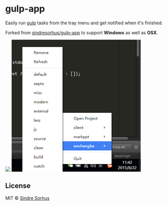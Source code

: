 # gulp-app

Easily run [gulp](https://github.com/gulpjs/gulp) tasks from the tray menu and get notified when it's finished.

Forked from [sindresorhus/gulp-app](https://github.com/sindresorhus/gulp-app) to support **Windows** as well as **OSX**.

<img src="media/screenshot.png" width="315">

<img src="media-win/menu-project.png" width="408">

## License

MIT © [Sindre Sorhus](http://sindresorhus.com)
